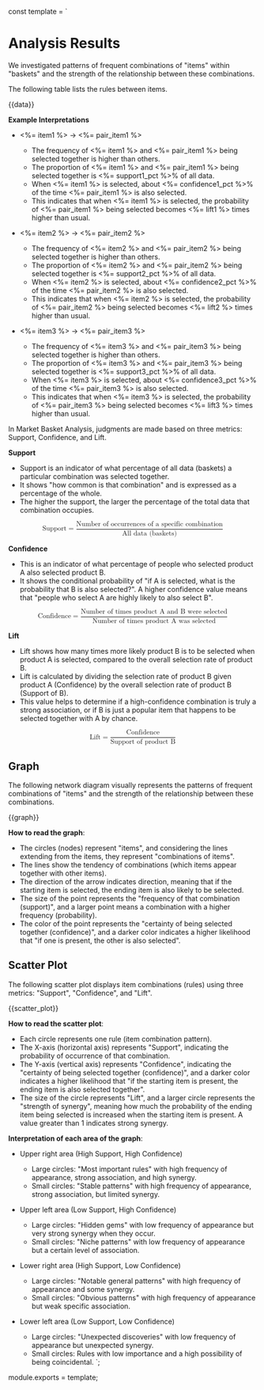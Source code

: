 const template = `
# Analysis Results

We investigated patterns of frequent combinations of "items" within "baskets" and the strength of the relationship between these combinations.

The following table lists the rules between items.

{{data}}

**Example Interpretations**

* <%= item1 %> → <%= pair_item1 %>
    * The frequency of <%= item1 %> and <%= pair_item1 %> being selected together is higher than others.
    * The proportion of <%= item1 %> and <%= pair_item1 %> being selected together is <%= support1_pct %>% of all data.
    * When <%= item1 %> is selected, about <%= confidence1_pct %>% of the time <%= pair_item1 %> is also selected.
    * This indicates that when <%= item1 %> is selected, the probability of <%= pair_item1 %> being selected becomes <%= lift1 %> times higher than usual.

* <%= item2 %> → <%= pair_item2 %>
    * The frequency of <%= item2 %> and <%= pair_item2 %> being selected together is higher than others.
    * The proportion of <%= item2 %> and <%= pair_item2 %> being selected together is <%= support2_pct %>% of all data.
    * When <%= item2 %> is selected, about <%= confidence2_pct %>% of the time <%= pair_item2 %> is also selected.
    * This indicates that when <%= item2 %> is selected, the probability of <%= pair_item2 %> being selected becomes <%= lift2 %> times higher than usual.

* <%= item3 %> → <%= pair_item3 %>
    * The frequency of <%= item3 %> and <%= pair_item3 %> being selected together is higher than others.
    * The proportion of <%= item3 %> and <%= pair_item3 %> being selected together is <%= support3_pct %>% of all data.
    * When <%= item3 %> is selected, about <%= confidence3_pct %>% of the time <%= pair_item3 %> is also selected.
    * This indicates that when <%= item3 %> is selected, the probability of <%= pair_item3 %> being selected becomes <%= lift3 %> times higher than usual.

In Market Basket Analysis, judgments are made based on three metrics: Support, Confidence, and Lift.

**Support**

* Support is an indicator of what percentage of all data (baskets) a particular combination was selected together.
* It shows "how common is that combination" and is expressed as a percentage of the whole.
* The higher the support, the larger the percentage of the total data that combination occupies.

<math xmlns="http://www.w3.org/1998/Math/MathML" display="block">
  <mrow>
    <mtext>Support</mtext>
    <mo>=</mo>
    <mfrac>
      <mtext>Number of occurrences of a specific combination</mtext>
      <mtext>All data (baskets)</mtext>
    </mfrac>
  </mrow>
</math>

**Confidence**
* This is an indicator of what percentage of people who selected product A also selected product B.
* It shows the conditional probability of "if A is selected, what is the probability that B is also selected?". A higher confidence value means that "people who select A are highly likely to also select B".

<math xmlns="http://www.w3.org/1998/Math/MathML" display="block">
  <mrow>
    <mtext>Confidence</mtext>
    <mo>=</mo>
    <mfrac>
      <mtext>Number of times product A and B were selected</mtext>
      <mtext>Number of times product A was selected</mtext>
    </mfrac>
  </mrow>
</math>

**Lift**

* Lift shows how many times more likely product B is to be selected when product A is selected, compared to the overall selection rate of product B.
* Lift is calculated by dividing the selection rate of product B given product A (Confidence) by the overall selection rate of product B (Support of B).
* This value helps to determine if a high-confidence combination is truly a strong association, or if B is just a popular item that happens to be selected together with A by chance.

<math xmlns="http://www.w3.org/1998/Math/MathML" display="block">
  <mrow>
    <mtext>Lift</mtext>
    <mo>=</mo>
    <mfrac>
      <mtext>Confidence</mtext>
      <mtext>Support of product B</mtext>
    </mfrac>
  </mrow>
</math>

## Graph

The following network diagram visually represents the patterns of frequent combinations of "items" and the strength of the relationship between these combinations.

{{graph}}

**How to read the graph**:

*   The circles (nodes) represent "items", and considering the lines extending from the items, they represent "combinations of items".
*   The lines show the tendency of combinations (which items appear together with other items).
*   The direction of the arrow indicates direction, meaning that if the starting item is selected, the ending item is also likely to be selected.
*   The size of the point represents the "frequency of that combination (support)", and a larger point means a combination with a higher frequency (probability).
*   The color of the point represents the "certainty of being selected together (confidence)", and a darker color indicates a higher likelihood that "if one is present, the other is also selected".

## Scatter Plot

The following scatter plot displays item combinations (rules) using three metrics: "Support", "Confidence", and "Lift".

{{scatter_plot}}

**How to read the scatter plot**:

*   Each circle represents one rule (item combination pattern).
*   The X-axis (horizontal axis) represents "Support", indicating the probability of occurrence of that combination.
*   The Y-axis (vertical axis) represents "Confidence", indicating the "certainty of being selected together (confidence)", and a darker color indicates a higher likelihood that "if the starting item is present, the ending item is also selected together".
*   The size of the circle represents "Lift", and a larger circle represents the "strength of synergy", meaning how much the probability of the ending item being selected is increased when the starting item is present. A value greater than 1 indicates strong synergy.

**Interpretation of each area of the graph**:

*   Upper right area (High Support, High Confidence)
    *   Large circles: "Most important rules" with high frequency of appearance, strong association, and high synergy.
    *   Small circles: "Stable patterns" with high frequency of appearance, strong association, but limited synergy.

*   Upper left area (Low Support, High Confidence)
    *   Large circles: "Hidden gems" with low frequency of appearance but very strong synergy when they occur.
    *   Small circles: "Niche patterns" with low frequency of appearance but a certain level of association.

*   Lower right area (High Support, Low Confidence)
    *   Large circles: "Notable general patterns" with high frequency of appearance and some synergy.
    *   Small circles: "Obvious patterns" with high frequency of appearance but weak specific association.

*   Lower left area (Low Support, Low Confidence)
    *   Large circles: "Unexpected discoveries" with low frequency of appearance but unexpected synergy.
    *   Small circles: Rules with low importance and a high possibility of being coincidental.
`;

module.exports = template; 